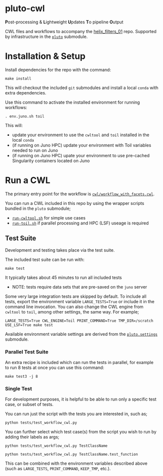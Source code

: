 # pluto-cwl

**P**ost-processing & **L**ightweight **U**pdates **T**o pipeline **O**utput

CWL files and workflows to accompany the [helix_filters_01](https://github.com/mskcc/helix_filters_01) repo. Supported by infrastructure in the [`pluto`](https://github.com/mskcc/pluto) submodule.

# Installation & Setup

Install dependencies for the repo with the command:

```
make install 
```

This will checkout the included `git` submodules and install a local `conda` with extra dependencies.

Use this command to activate the installed environment for running workflows:

```
. env.juno.sh toil
```

This will:

- update your environment to use the `cwltool` and `toil` installed in the local `conda`
- (if running on Juno HPC) update your environment with Toil variables needed to run on Juno
- (if running on Juno HPC) upate your environment to use pre-cached Singularity containers located on Juno


# Run a CWL

The primary entry point for the workflow is [`cwl/workflow_with_facets.cwl`](https://github.com/mskcc/pluto-cwl/blob/master/cwl/workflow_with_facets.cwl). 

You can run a CWL included in this repo by using the wrapper scripts bundled in the `pluto` submodule; 

- [`run-cwltool.sh`](https://github.com/mskcc/pluto/blob/master/run-cwltool.sh) for simple use cases
- [`run-toil.sh`](https://github.com/mskcc/pluto/blob/master/run-toil.sh) if parallel processing and HPC (LSF) useage is required

## Test Suite

Development and testing takes place via the test suite.

The included test suite can be run with:

```
make test
```

It typically takes about 45 minutes to run all included tests

- NOTE: tests require data sets that are pre-saved on the `juno` server

Some very large integration tests are skipped by default. To include all tests, export the environment variable `LARGE_TESTS=True` or include it in the command line invocation. You can also change the CWL engine from `cwltool` to `toil`, among other settings, the same way. For example;

```
LARGE_TESTS=True CWL_ENGINE=Toil PRINT_COMMAND=True TMP_DIR=/scratch USE_LSF=True make test
```

Available environment variable settings are derived from the [`pluto.settings`](https://github.com/mskcc/pluto/blob/master/settings.py) submodule.

### Parallel Test Suite

An extra recipe is included which can run the tests in parallel, for example to run 8 tests at once you can use this command:

```
make test3 -j 8
```

### Single Test

For development purposes, it is helpful to be able to run only a specific test case, or subset of tests.

You can run just the script with the tests you are interested in, such as;

```
python tests/test_workflow_cwl.py
```

You can further select which test case(s) from the script you wish to run by adding their labels as args;

```
python tests/test_workflow_cwl.py TestClassName

python tests/test_workflow_cwl.py TestClassName.test_function
```

This can be combined with the environment variables described above (such as `LARGE_TESTS`, `PRINT_COMMAND`, `KEEP_TMP`, etc.).
 
